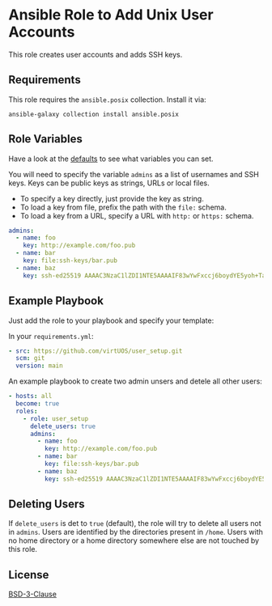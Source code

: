 # Ansible Role to Add Unix User Accounts

This role creates user accounts and adds SSH keys.

## Requirements

This role requires the `ansible.posix` collection.
Install it via:

```
ansible-galaxy collection install ansible.posix
```

## Role Variables

Have a look at the [defaults](defaults/main.yml) to see what variables you can set.

You will need to specify the variable `admins` as a list of usernames and SSH keys.
Keys can be public keys as strings, URLs or local files.

- To specify a key directly, just provide the key as string.
- To load a key from file, prefix the path with the `file:` schema.
- To load a key from a URL, specify a URL with `http:` or `https:` schema.

```yaml
admins:
  - name: foo
    key: http://example.com/foo.pub
  - name: bar
    key: file:ssh-keys/bar.pub
  - name: baz
    key: ssh-ed25519 AAAAC3NzaC1lZDI1NTE5AAAAIF83wYwFxccj6boydYE5yoh+Tabuon7Uuu4HGlHrbpSt
```

## Example Playbook

Just add the role to your playbook and specify your template:

In your `requirements.yml`:
```yaml
- src: https://github.com/virtUOS/user_setup.git
  scm: git
  version: main
```

An example playbook to create two admin unsers and detele all other users:
```yaml
- hosts: all
  become: true
  roles:
    - role: user_setup
      delete_users: true
      admins:
        - name: foo
          key: http://example.com/foo.pub
        - name: bar
          key: file:ssh-keys/bar.pub
        - name: baz
          key: ssh-ed25519 AAAAC3NzaC1lZDI1NTE5AAAAIF83wYwFxccj6boydYE5yoh+Tabuon7Uuu4HGlHrbpSt
```


## Deleting Users

If `delete_users` is det to `true` (default), the role will try to delete all users not in `admins`.
Users are identified by the directories present in `/home`.
Users with no home directory or a home directory somewhere else are not touched by this role.


## License

[BSD-3-Clause](LICENSE)
